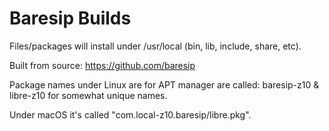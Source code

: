 # Baresip Builds

Files/packages will install under /usr/local (bin, lib, include, share, etc).

Built from source: https://github.com/baresip

Package names under Linux are for APT manager are called:
baresip-z10 & libre-z10 for somewhat unique names.

Under macOS it's called "com.local-z10.baresip/libre.pkg".
